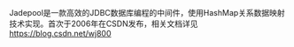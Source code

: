 Jadepool是一款高效的JDBC数据库编程的中间件，使用HashMap关系数据映射技术实现。首次于2006年在CSDN发布，相关文档详见 https://blog.csdn.net/wj800 


